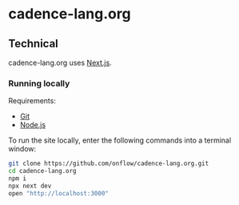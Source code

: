 # cadence-lang.org


## Technical

cadence-lang.org uses [Next.js](https://nextjs.org/).

### Running locally

Requirements:

- [Git](https://git-scm.com/)
- [Node.js](https://nodejs.org/en)

To run the site locally, enter the following commands into a terminal window:

```sh
git clone https://github.com/onflow/cadence-lang.org.git
cd cadence-lang.org
npm i
npx next dev
open "http://localhost:3000"
```
